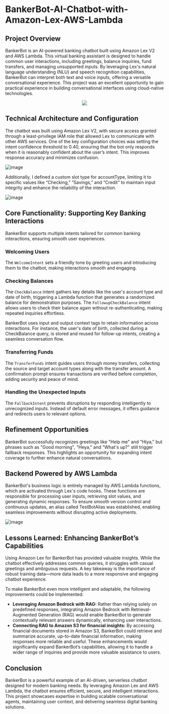 # BankerBot-AI-Chatbot-with-Amazon-Lex-AWS-Lambda

## Project Overview
BankerBot is an AI-powered banking chatbot built using Amazon Lex V2 and AWS Lambda. This virtual banking assistant is designed to handle common user interactions, including greetings, balance inquiries, fund transfers, and managing unsupported inputs. By leveraging Lex's natural language understanding (NLU) and speech recognition capabilities, BankerBot can interpret both text and voice inputs, offering a versatile conversational experience. This project was an excellent opportunity to gain practical experience in building conversational interfaces using cloud-native technologies.

<p align="center">
  <img src="https://github.com/user-attachments/assets/e5a71afc-baea-4ade-b649-4c22239cbef1">
</p>

## Technical Architecture and Configuration
The chatbot was built using Amazon Lex V2, with secure access granted through a least-privilege IAM role that allowed Lex to communicate with other AWS services. One of the key configuration choices was setting the intent confidence threshold to 0.40, ensuring that the bot only responds when it is reasonably confident about the user’s intent. This improves response accuracy and minimizes confusion. 

![image](https://github.com/user-attachments/assets/403ccae8-9ac5-4094-a816-eef1204041d8)

Additionally, I defined a custom slot type for accountType, limiting it to specific values like “Checking,” “Savings,” and “Credit” to maintain input integrity and enhance the reliability of the interaction.

![image](https://github.com/user-attachments/assets/f34b7a7e-4bc1-4028-9503-b8ab12077dce)

## Core Functionality: Supporting Key Banking Interactions
BankerBot supports multiple intents tailored for common banking interactions, ensuring smooth user experiences.

### Welcoming Users
The `WelcomeIntent` sets a friendly tone by greeting users and introducing them to the chatbot, making interactions smooth and engaging.

### Checking Balances
The `CheckBalance` intent gathers key details like the user's account type and date of birth, triggering a Lambda function that generates a randomized balance for demonstration purposes. The `FollowupCheckBalance` intent allows users to check their balance again without re-authenticating, making repeated inquiries effortless.

BankerBot uses input and output context tags to retain information across interactions. For instance, the user's date of birth, collected during a CheckBalance query, is stored and reused for follow-up intents, creating a seamless conversation flow.

### Transferring Funds
The `TransferFunds` intent guides users through money transfers, collecting the source and target account types along with the transfer amount. A confirmation prompt ensures transactions are verified before completion, adding security and peace of mind.

### Handling the Unexpected Inputs
The `FallbackIntent` prevents disruptions by responding intelligently to unrecognized inputs. Instead of default error messages, it offers guidance and redirects users to relevant options.

## Refinement Opportunities
BankerBot successfully recognizes greetings like "Help me" and "Hiya," but phrases such as "Good morning", "Heya," and "What's up?" still trigger fallback responses. This highlights an opportunity for expanding intent coverage to further enhance natural conversations.

## Backend Powered by AWS Lambda
BankerBot's business logic is entirely managed by AWS Lambda functions, which are activated through Lex's code hooks. These functions are responsible for processing user inputs, retrieving slot values, and generating dynamic responses. To ensure smooth version control and continuous updates, an alias called TestBotAlias was established, enabling seamless improvements without disrupting active deployments.

![image](https://github.com/user-attachments/assets/9f73a3f3-9511-4e9c-87a4-2f016e478c2b)


## Lessons Learned: Enhancing BankerBot’s Capabilities
Using Amazon Lex for BankerBot has provided valuable insights. While the chatbot effectively addresses common queries, it struggles with casual greetings and ambiguous requests. A key takeaway is the importance of robust training data—more data leads to a more responsive and engaging chatbot experience.

To make BankerBot even more intelligent and adaptable, the following improvements could be implemented:
- **Leveraging Amazon Bedrock with RAG:** Rather than relying solely on predefined responses, integrating Amazon Bedrock with Retrieval-Augmented Generation (RAG) would enable BankerBot to generate contextually relevant answers dynamically, enhancing user interactions.
- **Connecting RAG to Amazon S3 for financial insights:** By accessing financial documents stored in Amazon S3, BankerBot could retrieve and summarize accurate, up-to-date financial information, making responses more reliable and useful.
These enhancements would significantly expand BankerBot’s capabilities, allowing it to handle a wider range of inquiries and provide more valuable assistance to users.

## Conclusion
BankerBot is a powerful example of an AI-driven, serverless chatbot designed for modern banking needs. By leveraging Amazon Lex and AWS Lambda, the chatbot ensures efficient, secure, and intelligent interactions. This project showcases expertise in building scalable conversational agents, maintaining user context, and delivering seamless digital banking solutions.
